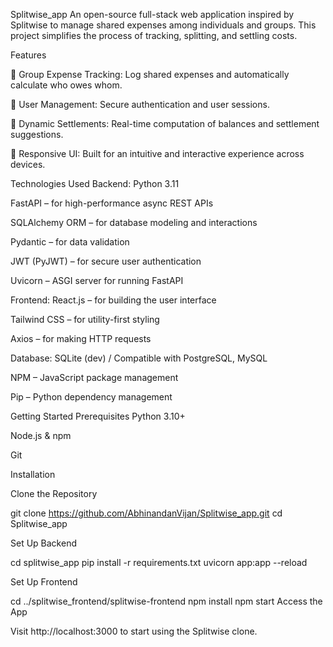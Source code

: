 Splitwise_app
An open-source full-stack web application inspired by Splitwise to manage shared expenses among individuals and groups. This project simplifies the process of tracking, splitting, and settling costs.

Features

🔹 Group Expense Tracking: Log shared expenses and automatically calculate who owes whom.

🔹 User Management: Secure authentication and user sessions.

🔹 Dynamic Settlements: Real-time computation of balances and settlement suggestions.

🔹 Responsive UI: Built for an intuitive and interactive experience across devices.

Technologies Used
Backend:
Python 3.11

FastAPI – for high-performance async REST APIs

SQLAlchemy ORM – for database modeling and interactions

Pydantic – for data validation

JWT (PyJWT) – for secure user authentication

Uvicorn – ASGI server for running FastAPI

Frontend:
React.js – for building the user interface

Tailwind CSS – for utility-first styling

Axios – for making HTTP requests

Database:
SQLite (dev) / Compatible with PostgreSQL, MySQL

NPM – JavaScript package management

Pip – Python dependency management

Getting Started
Prerequisites
Python 3.10+

Node.js & npm

Git

Installation

Clone the Repository

git clone https://github.com/AbhinandanVijan/Splitwise_app.git
cd Splitwise_app


Set Up Backend

cd splitwise_app
pip install -r requirements.txt
uvicorn app:app --reload


Set Up Frontend

cd ../splitwise_frontend/splitwise-frontend
npm install
npm start
Access the App

Visit http://localhost:3000 to start using the Splitwise clone.


